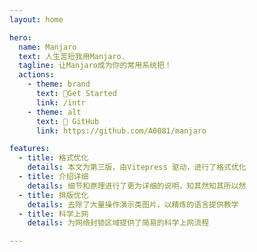 ```yaml
---
layout: home

hero:
  name: Manjaro 
  text: 人生苦短我用Manjaro.
  tagline: 让Manjaro成为你的常用系统把！
  actions:
    - theme: brand
      text: 🍺Get Started
      link: /intr
    - theme: alt
      text: 🍌 GitHub
      link: https://github.com/A0081/manjaro

features:
  - title: 格式优化
    details: 本文为第三版，由Vitepress 驱动，进行了格式优化
  - title: 介绍详细
    details: 细节和原理进行了更为详细的说明，知其然知其所以然
  - title: 排版优化
    details: 去除了大量操作演示类图片，以精炼的语言提供教学
  - title: 科学上网
    details: 为网络封锁区域提供了简易的科学上网流程

---
```

